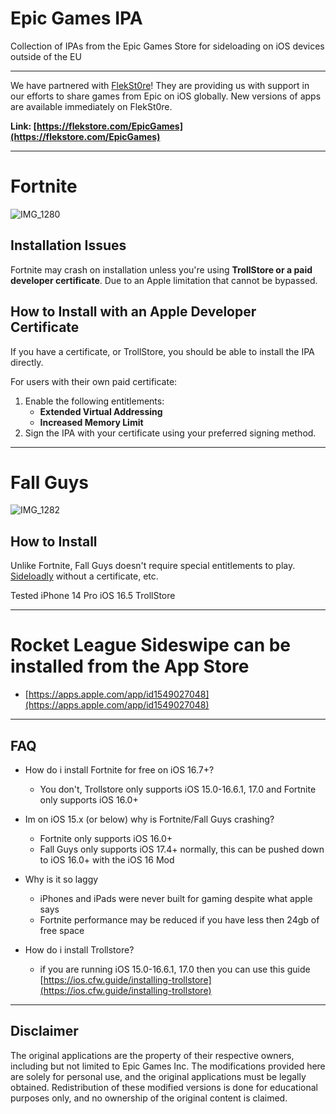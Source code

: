 # Epic Games IPA
Collection of IPAs from the Epic Games Store for sideloading on iOS devices outside of the EU

---

We have partnered with [FlekSt0re](https://flekstore.com/EpicGames)! They are providing us with support in our efforts to share games from Epic on iOS globally. New versions of apps are available immediately on FlekSt0re.

**Link: [https://flekstore.com/EpicGames](https://flekstore.com/EpicGames)**

---

# Fortnite
![IMG_1280](https://github.com/user-attachments/assets/4a4e9cbf-62bb-4271-83a6-f60fa319505e)

## Installation Issues
Fortnite may crash on installation unless you're using **TrollStore or a paid developer certificate**. Due to an Apple limitation that cannot be bypassed.

## How to Install with an Apple Developer Certificate
If you have a certificate, or TrollStore, you should be able to install the IPA directly.

For users with their own paid certificate:
1. Enable the following entitlements:
   - **Extended Virtual Addressing**
   - **Increased Memory Limit**
2. Sign the IPA with your certificate using your preferred signing method.

---

# Fall Guys
![IMG_1282](https://github.com/user-attachments/assets/f0901cba-76c8-4a97-b35f-47b3964d2e7b)

## How to Install
Unlike Fortnite, Fall Guys doesn't require special entitlements to play. [Sideloadly](https://sideloadly.io/) without a certificate, etc.

Tested iPhone 14 Pro iOS 16.5 TrollStore

---

# Rocket League Sideswipe can be installed from the App Store

- [https://apps.apple.com/app/id1549027048](https://apps.apple.com/app/id1549027048)

---

## FAQ

- How do i install Fortnite for free on iOS 16.7+?
  - You don't, Trollstore only supports iOS 15.0-16.6.1, 17.0 and Fortnite only supports iOS 16.0+

- Im on iOS 15.x (or below) why is Fortnite/Fall Guys crashing?
  - Fortnite only supports iOS 16.0+
  - Fall Guys only supports iOS 17.4+ normally, this can be pushed down to iOS 16.0+ with the iOS 16 Mod

- Why is it so laggy
  - iPhones and iPads were never built for gaming despite what apple says
  - Fortnite performance may be reduced if you have less then 24gb of free space

- How do i install Trollstore?
  - if you are running iOS 15.0-16.6.1, 17.0 then you can use this guide  
  [https://ios.cfw.guide/installing-trollstore](https://ios.cfw.guide/installing-trollstore)

---

## Disclaimer
The original applications are the property of their respective owners, including but not limited to Epic Games Inc. The modifications provided here are solely for personal use, and the original applications must be legally obtained. Redistribution of these modified versions is done for educational purposes only, and no ownership of the original content is claimed.

